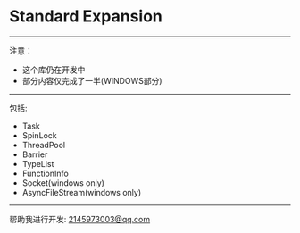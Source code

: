 ﻿# Standard Expansion
---
注意：
* 这个库仍在开发中
* 部分内容仅完成了一半(WINDOWS部分)
---
包括:
* Task
* SpinLock
* ThreadPool
* Barrier
* TypeList
* FunctionInfo
* Socket(windows only)
* AsyncFileStream(windows only)
---
帮助我进行开发:
2145973003@qq.com